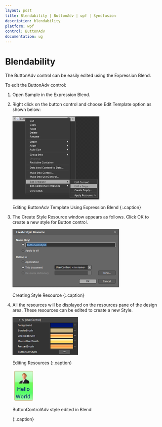 ```yaml
---
layout: post
title: Blendability | ButtonAdv | wpf | Syncfusion
description: blendability
platform: wpf
control: ButtonAdv
documentation: ug
---
```


# Blendability

The ButtonAdv control can be easily edited using the Expression Blend.

To edit the ButtonAdv control:

1. Open Sample in the Expression Blend. 
2. Right click on the button control and choose Edit Template option as shown below:

   ![](Blendability_images/Blendability_img1.png)

   Editing ButtonAdv Template Using Expression Blend
   {:.caption}

3. The Create Style Resource window appears as follows. Click OK to create a new style for Button control.

   ![](Blendability_images/Blendability_img2.png)

   Creating Style Resource
   {:.caption}

4. All the resources will be displayed on the resources pane of the design area. These resources can be edited to create a new Style.

   ![](Blendability_images/Blendability_img3.png)

   Editing Resources
  {:.caption}

   ![](Blendability_images/Blendability_img4.png)

   ButtonControlAdv style edited in Blend

   {:.caption}
